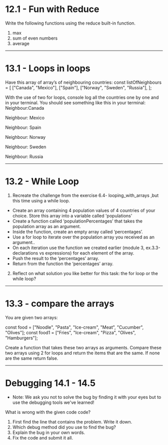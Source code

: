 # 12.1 - Fun with Reduce

Write the following functions using the reduce built-in function.

1. max
2. sum of even numbers
3. average

---

# 13.1 - Loops in loops

Have this array of array’s of neighbouring countries: const listOfNeighbours = [
["Canada", "Mexico"], ["Spain"], ["Norway", "Sweden", "Russia"], ];

With the use of two for loops, console log all the countries one by one and in
your terminal. You should see something like this in your terminal:
Neighbour:Canada

Neighbour: Mexico

Neighbour: Spain

Neighbour: Norway

Neighbour: Sweden

Neighbour: Russia

---

# 13.2 - While Loop

1. Recreate the challenge from the exercise 6.4- looping_with_arrays ,but this
   time using a while loop.

- Create an array containing 4 population values of 4 countries of your choice.
  Store this array into a variable called 'populations'
- Create a function called ‘populationPercentages’ that takes the population
  array as an argument.
- Inside the function, create an empty array called ‘percentages’.
- Use a for loop to iterate over the population array you received as an
  argument..
- On each iteration use the function we created earlier (module 3,
  ex.3.3-declarations vs expressions) for each element of the array.
- Push the result to the ‘percentages’ array.
- Return from the function the ‘percentages’ array.

2. Reflect on what solution you like better for this task: the for loop or the
   while loop?

---

# 13.3 - compare the arrays

You are given two arrays:

const food = ["Noodle", "Pasta", "Ice-cream", "Meat", "Cucumber", "Olives"];
const food1 = ["Fries", "Ice-cream", "Pizza", "Olives", "Hamburgers"];

Create a function that takes these two arrays as arguments. Compare these two
arrays using 2 for loops and return the items that are the same. If none are the
same return false.

---

# Debugging 14.1 - 14.5

- Note: We ask you not to solve the bug by finding it with your eyes but to use
  the debugging tools we've learned!

What is wrong with the given code code?

1. First find the line that contains the problem. Write it down.
2. Which debug method did you use to find the bug?
3. Explain the bug in your own words.
4. Fix the code and submit it all.
